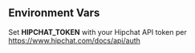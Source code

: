 Environment Vars
-----

Set **HIPCHAT_TOKEN** with your Hipchat API token per
https://www.hipchat.com/docs/api/auth
